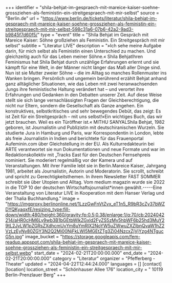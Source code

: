 +++
identifier = "shila-behjat-im-gespraech-mit-mareice-kaiser-soehne-grossziehen-als-feministin-ein-streitgespraech-mit-mir-selbst"
source = "Berlin.de"
url = "https://www.berlin.de/tickets/literatur/shila-behjat-im-gespraech-mit-mareice-kaiser-soehne-grossziehen-als-feministin-ein-streitgespraech-mit-mir-selbst-598c31a6-07b6-42a2-9ad3-b9845f7d60f5/"
type = "event"
title = "Shila Behjat im Gespräch mit Mareice Kaiser: Söhne großziehen als Feministin. Ein Streitgespräch mit mir selbst"
subtitle = "Literatur LIVE"
description = "»Ich sehe meine Aufgabe darin, für mich selbst als Feministin einen Unterschied zu machen. Und gleichzeitig auch für das Leben meiner Söhne.« Shila BehjatIhren Feminismus hat Shila Behjat durch unzählige Erfahrungen erlernt und sie kämpft für eine Welt, in der Männer nicht länger das Maß aller Dinge sind. Nun ist sie Mutter zweier Söhne – die im Alltag so manches Rollenmuster ins Wanken bringen. Persönlich und ungemein berührend erzählt Behjat anhand ganz alltäglicher Situationen, wie das Leben mit zwei heranwachsenden Jungs ihre feministische Haltung verändert hat – und verortet ihre Erfahrungen und Gedanken in den Debatten unserer Zeit. Auf diese Weise stellt sie sich lange vernachlässigten Fragen der Gleichberechtigung, die nicht nur Eltern, sondern die Gesellschaft als Ganze angehen. Ein konstruktives, selbstkritisches und sehr bewegendes Debüt, das zeigt: Es ist Zeit für ein Streitgespräch – mit uns selbst!»Ein wichtiges Buch, das wir jetzt brauchen. Weil es ein Türöffner ist.« MITHU SANYALShila Behjat, 1982 geboren, ist Journalistin und Publizistin mit deutschiranischen Wurzeln. Sie studierte Jura in Hamburg und Paris, war Korrespondentin in London, lebte als freie Journalistin in Indien und berichtete für das Frauenportal Aufeminin.com über Gleichstellung in der EU. Als Kulturredakteurin bei ARTE verantwortet sie nun Dokumentationen und neue Formate und war im Redaktionskollektiv mit „Tracks East für den Deutschen Fernsehpreis nominiert. Sie moderiert regelmäßig vor der Kamera und auf Veranstaltungen. Mit ihrer Familie lebt sie in Berlin.Mareice Kaiser, Jahrgang 1981, arbeitet als Journalistin, Autorin und Moderatorin. Sie scrollt, schreibt und spricht zu Gerechtigkeitsthemen. In ihrem Newsletter FAST SOMMER schreibt sie über Utopien und Alltag. Vom medium magazin wurde sie 2022 in die TOP 10 der deutschen Wirtschaftsjournalist*innen gewählt.-----Eine Veranstaltung von Literatur LIVE in Kooperation mit dem Hanser Verlag und der Thalia Buchhandlung."
image = "https://imgproxy.berlinonline.net/1LzzGwFnVtZvx_eT1n5_R9bR3cZy37bWZDYQKyaqxfE/resizing_type:fill-down/width:480/height:360/gravity:fp:0.5:0.38/enlarge:1/q:70/cb:2024042214/aHR0cHM6Ly9wb3B1bGEtbWlkZGxld2FyZS5zMy5hbWF6b25hd3MuY29tL2JvLW1pZGRsZXdhcmUvYm8uYmRlX2NoYW5uZWwuZXZlbnQvaW1hZ2VzLzEyNy80ZGY3N2Q2Mi00NjFkLWI5MGEtZTg3Zi04NzcxZjVjYzg4NTgucG5n.jpg"
image_bucket = "https://storage.googleapis.com/fem-readup.appspot.com/shila-behjat-im-gespraech-mit-mareice-kaiser-soehne-grossziehen-als-feministin-ein-streitgespraech-mit-mir-selbst.webp"
start_date = "2024-02-21T20:00:00.000"
end_date = "2024-02-21T20:00:00.000"
category = "Literatur"
organizer = "Pfefferberg - Theater"
updated = "2024-04-22T12:44:24.000"
languages = []
[contact]
[location]
location_street = "Schönhauser Allee 176"
location_city = " 10119 Berlin-Prenzlauer Berg"
+++